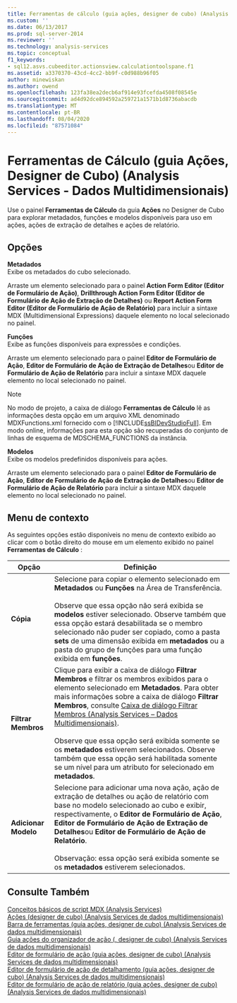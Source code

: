 ```yaml
---
title: Ferramentas de cálculo (guia ações, designer de cubo) (Analysis Services-dados multidimensionais) | Microsoft Docs
ms.custom: ''
ms.date: 06/13/2017
ms.prod: sql-server-2014
ms.reviewer: ''
ms.technology: analysis-services
ms.topic: conceptual
f1_keywords:
- sql12.asvs.cubeeditor.actionsview.calculationtoolspane.f1
ms.assetid: a3370370-43cd-4cc2-bb9f-c0d988b96f05
author: minewiskan
ms.author: owend
ms.openlocfilehash: 123fa38ea2decb6af914e93fcefda4508f08545e
ms.sourcegitcommit: ad4d92dce894592a259721a1571b1d8736abacdb
ms.translationtype: MT
ms.contentlocale: pt-BR
ms.lasthandoff: 08/04/2020
ms.locfileid: "87571084"
---
```

# <a name="calculation-tools-actions-tab-cube-designer-analysis-services---multidimensional-data"></a>Ferramentas de Cálculo (guia Ações, Designer de Cubo) (Analysis Services - Dados Multidimensionais)
  Use o painel **Ferramentas de Cálculo** da guia **Ações** no Designer de Cubo para explorar metadados, funções e modelos disponíveis para uso em ações, ações de extração de detalhes e ações de relatório.  
  
## <a name="options"></a>Opções  
 **Metadados**  
 Exibe os metadados do cubo selecionado.  
  
 Arraste um elemento selecionado para o painel **Action Form Editor (Editor de Formulário de Ação)**, **Drillthrough Action Form Editor (Editor de Formulário de Ação de Extração de Detalhes)** ou **Report Action Form Editor (Editor de Formulário de Ação de Relatório)** para incluir a sintaxe MDX (Multidimensional Expressions) daquele elemento no local selecionado no painel.  
  
 **Funções**  
 Exibe as funções disponíveis para expressões e condições.  
  
 Arraste um elemento selecionado para o painel **Editor de Formulário de Ação**, **Editor de Formulário de Ação de Extração de Detalhes**ou **Editor de Formulário de Ação de Relatório** para incluir a sintaxe MDX daquele elemento no local selecionado no painel.  
  
> [!NOTE]  
>  No modo de projeto, a caixa de diálogo **Ferramentas de Cálculo** lê as informações desta opção em um arquivo XML denominado MDXFunctions.xml fornecido com o [!INCLUDE[ssBIDevStudioFull](../includes/ssbidevstudiofull-md.md)]. Em modo online, informações para esta opção são recuperadas do conjunto de linhas de esquema de MDSCHEMA_FUNCTIONS da instância.  
  
 **Modelos**  
 Exibe os modelos predefinidos disponíveis para ações.  
  
 Arraste um elemento selecionado para o painel **Editor de Formulário de Ação**, **Editor de Formulário de Ação de Extração de Detalhes**ou **Editor de Formulário de Ação de Relatório** para incluir a sintaxe MDX daquele elemento no local selecionado no painel.  
  
## <a name="context-menu"></a>Menu de contexto  
 As seguintes opções estão disponíveis no menu de contexto exibido ao clicar com o botão direito do mouse em um elemento exibido no painel **Ferramentas de Cálculo** :  
  
|Opção|Definição|  
|------------|----------------|  
|**Cópia**|Selecione para copiar o elemento selecionado em **Metadados** ou **Funções** na Área de Transferência.<br /><br /> Observe que essa opção não será exibida se **modelos** estiver selecionado. Observe também que essa opção estará desabilitada se o membro selecionado não puder ser copiado, como a pasta **sets** de uma dimensão exibida em **metadados** ou a pasta do grupo de funções para uma função exibida em **funções**.|  
|**Filtrar Membros**|Clique para exibir a caixa de diálogo **Filtrar Membros** e filtrar os membros exibidos para o elemento selecionado em **Metadados**. Para obter mais informações sobre a caixa de diálogo **Filtrar Membros**, consulte [Caixa de diálogo Filtrar Membros &#40;Analysis Services – Dados Multidimensionais&#41;](filter-members-dialog-box-analysis-services-multidimensional-data.md).<br /><br /> Observe que essa opção será exibida somente se os **metadados** estiverem selecionados. Observe também que essa opção será habilitada somente se um nível para um atributo for selecionado em **metadados**.|  
|**Adicionar Modelo**|Selecione para adicionar uma nova ação, ação de extração de detalhes ou ação de relatório com base no modelo selecionado ao cubo e exibir, respectivamente, o **Editor de Formulário de Ação**, **Editor de Formulário de Ação de Extração de Detalhes**ou **Editor de Formulário de Ação de Relatório**.<br /><br /> Observação: essa opção será exibida somente se os **metadados** estiverem selecionados.|  
  
## <a name="see-also"></a>Consulte Também  
 [Conceitos básicos de script MDX &#40;Analysis Services&#41;](multidimensional-models/mdx/mdx-scripting-fundamentals-analysis-services.md)   
 [Ações &#40;designer de cubo&#41; &#40;Analysis Services de dados multidimensionais&#41;](actions-cube-designer-analysis-services-multidimensional-data.md)   
 [Barra de ferramentas &#40;guia ações, designer de cubo&#41; &#40;Analysis Services de dados multidimensionais&#41;](toolbar-actions-tab-cube-designer-analysis-services-multidimensional-data.md)   
 [Guia ações do organizador de ação &#40;, designer de cubo&#41; &#40;Analysis Services de dados multidimensionais&#41;](action-organizer-cube-designer-analysis-services-multidimensional-data.md)   
 [Editor de formulário de ação &#40;guia ações, designer de cubo&#41; &#40;Analysis Services de dados multidimensionais&#41;](action-form-editor-cube-designer-analysis-services-multidimensional-data.md)   
 [Editor de formulário de ação de detalhamento &#40;guia ações, designer de cubo&#41; &#40;Analysis Services de dados multidimensionais&#41;](drillthrough-action-form-editor-cube-designer-analysis-services-multidimensional-data.md)   
 [Editor de formulário de ação de relatório &#40;guia ações, designer de cubo&#41; &#40;Analysis Services de dados multidimensionais&#41;](report-action-form-editor-cube-designer-analysis-services-multidimensional-data.md)  
  
  
